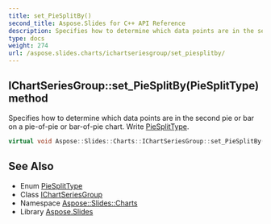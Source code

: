 ```yaml
---
title: set_PieSplitBy()
second_title: Aspose.Slides for C++ API Reference
description: Specifies how to determine which data points are in the second pie or bar on a pie-of-pie or bar-of-pie chart. Write PieSplitType.
type: docs
weight: 274
url: /aspose.slides.charts/ichartseriesgroup/set_piesplitby/
---
```

## IChartSeriesGroup::set_PieSplitBy(PieSplitType) method


Specifies how to determine which data points are in the second pie or bar on a pie-of-pie or bar-of-pie chart. Write [PieSplitType](../../piesplittype/).

```cpp
virtual void Aspose::Slides::Charts::IChartSeriesGroup::set_PieSplitBy(PieSplitType value)=0
```

## See Also

* Enum [PieSplitType](../../piesplittype/)
* Class [IChartSeriesGroup](../)
* Namespace [Aspose::Slides::Charts](../../)
* Library [Aspose.Slides](../../../)